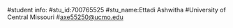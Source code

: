 #student info:
#stu_id:700765525
#stu_name:Ettadi Ashwitha
#University of Central Missouri
#axe55250@ucmo.edu
